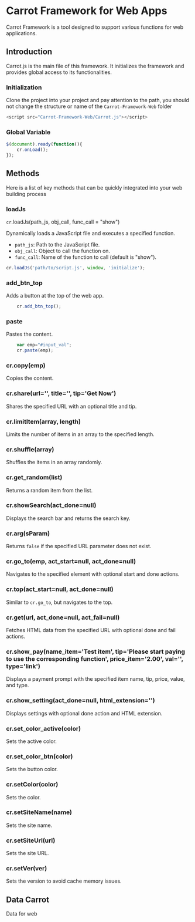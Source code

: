 # Carrot Framework for Web Apps

Carrot Framework is a tool designed to support various functions for web applications.

## Introduction

Carrot.js is the main file of this framework. It initializes the framework and provides global access to its functionalities.

### Initialization

Clone the project into your project and pay attention to the path, you should not change the structure or name of the `Carrot-Framework-Web` folder

```javascript
<script src="Carrot-Framework-Web/Carrot.js"></script>
```

### Global Variable
```javascript
$(document).ready(function(){
    cr.onLoad();
});
```

## Methods

Here is a list of key methods that can be quickly integrated into your web building process

### loadJs
`cr`.loadJs(path_js, obj_call, func_call = "show")

Dynamically loads a JavaScript file and executes a specified function.
- `path_js`: Path to the JavaScript file.
- `obj_call`: Object to call the function on.
- `func_call`: Name of the function to call (default is "show").

```javascript
cr.loadJs('path/to/script.js', window, 'initialize');
```

### add_btn_top
Adds a button at the top of the web app.

```javascript
    cr.add_btn_top();
```

### paste
Pastes the content.

```javascript
    var emp="#input_val";
    cr.paste(emp);
```

### cr.copy(emp)
Copies the content.

### cr.share(url='', title='', tip='Get Now')
Shares the specified URL with an optional title and tip.

### cr.limitItem(array, length)
Limits the number of items in an array to the specified length.

### cr.shuffle(array)
Shuffles the items in an array randomly.

### cr.get_random(list)
Returns a random item from the list.

### cr.showSearch(act_done=null)
Displays the search bar and returns the search key.

### cr.arg(sParam)
Returns `false` if the specified URL parameter does not exist.

### cr.go_to(emp, act_start=null, act_done=null)
Navigates to the specified element with optional start and done actions.

### cr.top(act_start=null, act_done=null)
Similar to `cr.go_to`, but navigates to the top.

### cr.get(url, act_done=null, act_fail=null)
Fetches HTML data from the specified URL with optional done and fail actions.

### cr.show_pay(name_item='Test item', tip='Please start paying to use the corresponding function', price_item='2.00', val='', type='link')
Displays a payment prompt with the specified item name, tip, price, value, and type.

### cr.show_setting(act_done=null, html_extension='')
Displays settings with optional done action and HTML extension.

### cr.set_color_active(color)
Sets the active color.

### cr.set_color_btn(color)
Sets the button color.

### cr.setColor(color)
Sets the color.

### cr.setSiteName(name)
Sets the site name.

### cr.setSiteUrl(url)
Sets the site URL.

### cr.setVer(ver)
Sets the version to avoid cache memory issues.

## Data Carrot
Data for web
